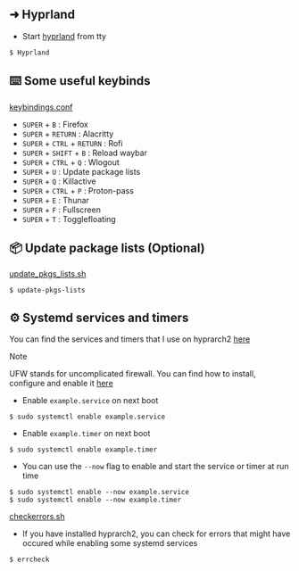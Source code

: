 ## ➜ Hyprland 
- Start [hyprland](https://hyprland.org) from tty
```
$ Hyprland
```
## ⌨️ Some useful keybinds
[keybindings.conf](https://github.com/g5ostXa/hyprarch2/blob/master/dotfiles/hypr/conf/keybindings.conf)
- `SUPER` + `B` : Firefox
- `SUPER` + `RETURN` : Alacritty
- `SUPER` + `CTRL` + `RETURN` : Rofi 
- `SUPER` + `SHIFT` + `B` : Reload waybar 
- `SUPER` + `CTRL` + `Q` : Wlogout
- `SUPER` + `U` : Update package lists
- `SUPER` + `Q` : Killactive
- `SUPER` + `CTRL` + `P` : Proton-pass
- `SUPER` + `E` : Thunar
- `SUPER` + `F` : Fullscreen
- `SUPER` + `T` : Togglefloating

## 📦 Update package lists (Optional)

[update_pkgs_lists.sh](https://github.com/g5ostXa/hyprarch2/blob/master/src/Scripts/update_pkgs_lists.sh)

```
$ update-pkgs-lists
```

## ⚙️ Systemd services and timers
You can find the services and timers that I use on hyprarch2 [here](https://github.com/g5ostXa/hyprarch2/blob/master/docs/systemd/services-timers.txt)

> [!NOTE]
> UFW stands for uncomplicated firewall. You can find how to install, configure and enable it [here](https://github.com/g5ostXa/hyprarch2/wiki/Secure#%EF%B8%8F-ufw-config)

- Enable `example.service` on next boot
```
$ sudo systemctl enable example.service 
```

- Enable `example.timer` on next boot
```
$ sudo systemctl enable example.timer
```

- You can use the `--now` flag to enable and start the service or timer at run time
```
$ sudo systemctl enable --now example.service
$ sudo systemctl enable --now example.timer
```
[checkerrors.sh](https://github.com/g5ostXa/hyprarch2/blob/master/src/Scripts/checkerrors.sh)
- If you have installed hyprarch2, you can check for errors that might have occured while enabling some systemd services
```
$ errcheck
```

